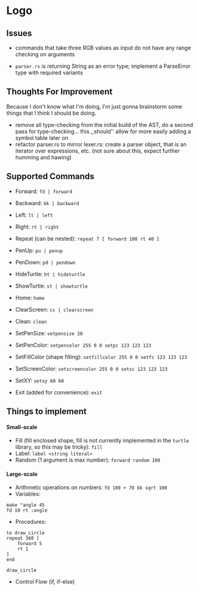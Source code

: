 # Logo

## Issues

- commands that take three RGB values as input do not have any range checking on arguments

- `parser.rs` is returning String as an error type; implement a ParseError type with required variants

## Thoughts For Improvement

Because I don't know what I'm doing, I'm just gonna brainstorm some things that I think I should be doing.

- remove all type-checking from the initial build of the AST, do a second pass for type-checking... this ,,should'' allow for more easily adding a symbol table later on
- refactor parser.rs to mirror lexer.rs: create a parser object, that is an iterator over expressions, etc. (not sure about this, expect further humming and hawing)

## Supported Commands

- Forward: `fd | forward`
- Backward: `bk | backward`
- Left: `lt | left`
- Right: `rt | right`
- Repeat (can be nested): `repeat 7 [ forward 100 rt 40 ]`

- PenUp: `pu | penup`
- PenDown: `pd | pendown`
- HideTurtle: `ht | hideturtle`
- ShowTurtle: `st | showturtle`
- Home: `home`
- ClearScreen: `cs | clearscreen`
- Clean: `clean`

- SetPenSize: `setpensize 20`
- SetPenColor: `setpencolor 255 0 0 setpc 123 123 123`
- SetFillColor (shape filling): `setfillcolor 255 0 0 setfc 123 123 123`
- SetScreenColor: `setscreencolor 255 0 0 setsc 123 123 123`
- SetXY: `setxy 60 60`

- Exit (added for convenience): `exit`

## Things to implement 
#### Small-scale
- Fill (fill enclosed shape, fill is not currently implemented in the `turtle` library, so this may be tricky): `fill`
- Label: `label <string literal>`
- Random (1 argument is max number): `forward random 100`

#### Large-scale
- Arithmetic operations on numbers: `fd 100 + 70 bk sqrt 100`
- Variables: 
```
make "angle 45
fd 10 rt :angle
```

- Procedures: 
```logo
to draw_circle
repeat 360 [
    forward 5
    rt 1
]
end

draw_circle
```
- Control Flow (if, if-else)
